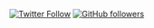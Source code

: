 [![Twitter Follow](https://img.shields.io/twitter/follow/Bacon_Space.svg?style=social?style=flat-square)](http://twitter.com/Bacon_Space)
[![GitHub followers](https://img.shields.io/github/followers/TheBaconSpace.svg?style=social&label=Follow)]()

